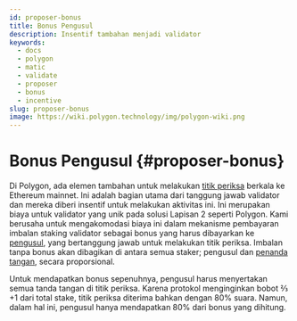 ```yaml
---
id: proposer-bonus
title: Bonus Pengusul
description: Insentif tambahan menjadi validator
keywords:
  - docs
  - polygon
  - matic
  - validate
  - proposer
  - bonus
  - incentive
slug: proposer-bonus
image: https://wiki.polygon.technology/img/polygon-wiki.png
---
```


# Bonus Pengusul {#proposer-bonus}

Di Polygon, ada elemen tambahan untuk melakukan [titik periksa](/docs/maintain/glossary.md#checkpoint-transaction) berkala ke Ethereum mainnet. Ini adalah bagian utama dari tanggung jawab validator dan mereka diberi insentif untuk melakukan aktivitas ini. Ini merupakan biaya untuk validator yang unik pada solusi Lapisan 2 seperti Polygon. Kami berusaha untuk mengakomodasi biaya ini dalam mekanisme pembayaran imbalan staking validator sebagai bonus yang harus dibayarkan ke [pengusul](/docs/maintain/glossary.md#proposer), yang bertanggung jawab untuk melakukan titik periksa. Imbalan tanpa bonus akan dibagikan di antara semua staker; pengusul dan [penanda tangan](/docs/maintain/glossary.md#signer-address), secara proporsional.

Untuk mendapatkan bonus sepenuhnya, pengusul harus menyertakan semua tanda tangan di titik periksa. Karena protokol menginginkan bobot ⅔ +1 dari total stake, titik periksa diterima bahkan dengan 80% suara. Namun, dalam hal ini, pengusul hanya mendapatkan 80% dari bonus yang dihitung.
